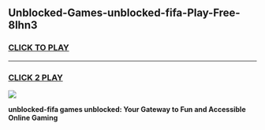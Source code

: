 
## Unblocked-Games-unblocked-fifa-Play-Free-8lhn3
<h3>
<a href="https://premium76.site?title=unblocked-fifa&ref=23A">CLICK TO PLAY</a></h3>
<hr>

<h3>
<a href="https://premium76.site?title=unblocked-fifa&ref=23A">CLICK 2 PLAY</a>
  
</h3>

<a href="https://premium76.site?title=unblocked-fifa&ref=23A"><img src="https://clearcache.store/games.png"></a>


**unblocked-fifa games unblocked: Your Gateway to Fun and Accessible Online Gaming**
